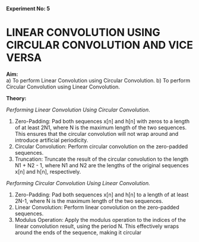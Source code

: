 **Experiment No: 5**

# **LINEAR CONVOLUTION USING CIRCULAR CONVOLUTION AND VICE VERSA**

**Aim:**<br>
a) To perform Linear Convolution using Circular Convolution.
b) To perform Circular Convolution using Linear Convolution.

**Theory:**

*Performing Linear Convolution Using Circular Convolution*.
1. Zero-Padding: Pad both sequences x[n] and h[n] with zeros to a length of at least 2N1, where N is the maximum length of the two sequences. This ensures that the circular
convolution will not wrap around and introduce artificial periodicity.
2. Circular Convolution: Perform circular convolution on the zero-padded sequences.
3. Truncation: Truncate the result of the circular convolution to the length N1 + N2 - 1,
where N1 and N2 are the lengths of the original sequences x[n] and h[n], respectively.

*Performing Circular Convolution Using Linear Convolution.*
1. Zero-Padding: Pad both sequences x[n] and h[n] to a length of at least 2N-1, where N
is the maximum length of the two sequences.
2. Linear Convolution: Perform linear convolution on the zero-padded sequences.
3. Modulus Operation: Apply the modulus operation to the indices of the linear
convolution result, using the period N. This effectively wraps around the ends of the
sequence, making it circular
